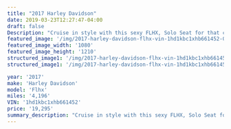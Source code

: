 ```yaml
---
title: "2017 Harley Davidson"
date: 2019-03-23T12:27:47-04:00
draft: false
Description: "Cruise in style with this sexy FLHX, Solo Seat for that clean look, 107 motor, very low miles, This one will not last long! OPTIONS: Cruise, Solo Seat, Chopped windshield, quick detach docking."
featured_image: '/img/2017-harley-davidson-flhx-vin-1hd1kbc1xhb661452-01.jpg'
featured_image_width: '1080'
featured_image_height: '1210'
structured_image1: '/img/2017-harley-davidson-flhx-vin-1hd1kbc1xhb661452-02.jpg'
structured_image1: '/img/2017-harley-davidson-flhx-vin-1hd1kbc1xhb661452-03.jpg'

year: '2017'
make: 'Harley Davidson'
model: 'Flhx'
miles: '4,196'
VIN: '1hd1kbc1xhb661452'
price: '19,295'
summary_description: "Cruise in style with this sexy FLHX, Solo Seat for that clean look, 107 motor, very low miles, This one will not last long! OPTIONS: Cruise, Solo Seat, Chopped windshield, quick detach docking."
---
```

